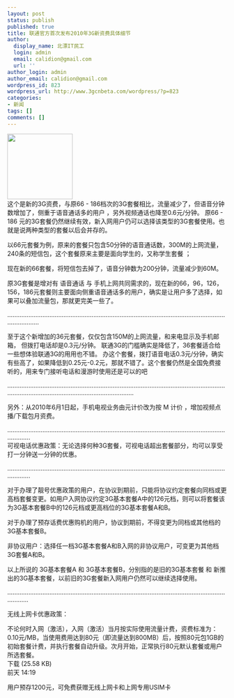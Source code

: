```yaml
---
layout: post
status: publish
published: true
title: 联通官方首次发布2010年3G新资费具体细节
author:
  display_name: 北漂IT民工
  login: admin
  email: calidion@gmail.com
  url: ''
author_login: admin
author_email: calidion@gmail.com
wordpress_id: 823
wordpress_url: http://www.3gcnbeta.com/wordpress/?p=823
categories:
- 新闻
tags: []
comments: []
---
```

<p><a href="http://www.3gcnbeta.com/wordpress/2010/04/28/%e8%81%94%e9%80%9a%e5%ae%98%e6%96%b9%e9%a6%96%e6%ac%a1%e5%8f%91%e5%b8%832010%e5%b9%b43g%e6%96%b0%e8%b5%84%e8%b4%b9%e5%85%b7%e4%bd%93%e7%bb%86%e8%8a%82/1-3/" rel="attachment wp-att-825"><img src="http://www.3gcnbeta.com/wordpress/wp-content/uploads/2010/04/1-150x150.jpg" alt="" title="1" width="150" height="150" class="aligncenter size-thumbnail wp-image-825" /></a><br />
    这个是新的3G资费，与原66 - 186档次的3G套餐相比，流量减少了，但语音分钟数增加了，侧重于语音通话多的用户 ，另外视频通话也降至0.6元/分钟。 原66 - 186 元的3G套餐仍然继续有效，新入网用户仍可以选择该类型的3G套餐使用。也就是说两种类型的套餐以后会并存的。</p>
<p>   以66元套餐为例，原来的套餐只包含50分钟的语音通话数，300M的上网流量，240条的短信包，这个套餐原来主要是面向学生的，又称学生套餐 ；</p>
<p>    现在新的66套餐，将短信包去掉了，语音分钟数为200分钟，流量减少到60M。</p>
<p>    原3G套餐是增对有 语音通话 与 手机上网共同需求的，现在新的66，96，126，156，186元套餐则主要面向侧重语音通话多的用户，确实是让用户多了选择，如果可以叠加流量包，那就更完美一些了。</p>
<p>..............................................................................................................................................</p>
<p>     至于这个新增加的36元套餐，仅仅包含150M的上网流量，和来电显示及手机邮箱， 但拨打电话却是0.3元/分钟。 联通3G的门槛确实是降低了，36套餐适合给一些想体验联通3G的用用也不错。 办这个套餐，拨打语音电话0.3元/分钟，确实有些高了，如果降低到0.25元-0.2元，那就不错了。这个套餐仍然是全国免费接听的，用来专门接听电话和漫游时使用还是可以的吧   </p>
<p>....................................................................................................................................................................................................</p>
<p>   另外：从2010年6月1日起，手机电视业务由元计价改为按 M 计价 ，增加视频点播/下载包月资费。</p>
<p>.........................................................................................................................................<br />
    可视电话优惠政策：无论选择何种3G套餐，可视电话超出套餐部分，均可以享受打一分钟送一分钟的优惠。</p>
<p>.........................................................................................................................................</p>
<p>    对于办理了靓号优惠政策的用户，在协议到期前，只能将协议约定套餐向同档或更高档套餐变更。如用户入网协议约定3G基本套餐A中的126元档，则可以将套餐该为3G基本套餐B中的126元档或更高档位的3G基本套餐A和B。</p>
<p>   对于办理了预存话费优惠购机的用户，协议到期前，不得变更为同档或其他档的3G基本套餐B。</p>
<p>   非协议用户：选择任一档3G基本套餐A和B入网的非协议用户，可变更为其他档3G套餐A和B。</p>
<p>    以上所说的 3G基本套餐A 和 3G基本套餐B，分别指的是旧的3G基本套餐 和 新推出的3G基本套餐，以前旧的3G套餐新入网用户仍然可以继续选择使用。</p>
<p>........................................................................................................................................</p>
<p>无线上网卡优惠政策：</p>
<p>    不论何时入网（激活），入网（激活）当月按实际使用流量计费，资费标准为：0.10元/MB，当使用费用达到80元（即流量达到800MB）后，按照80元包1GB的初始套餐计费，并执行套餐自动升级。次月开始，正常执行80元默认套餐或用户所选套餐。<br />
 下载 (25.58 KB)<br />
前天 14:19</p>
<p>    用户预存1200元，可免费获赠无线上网卡和上网专用USIM卡</p>
